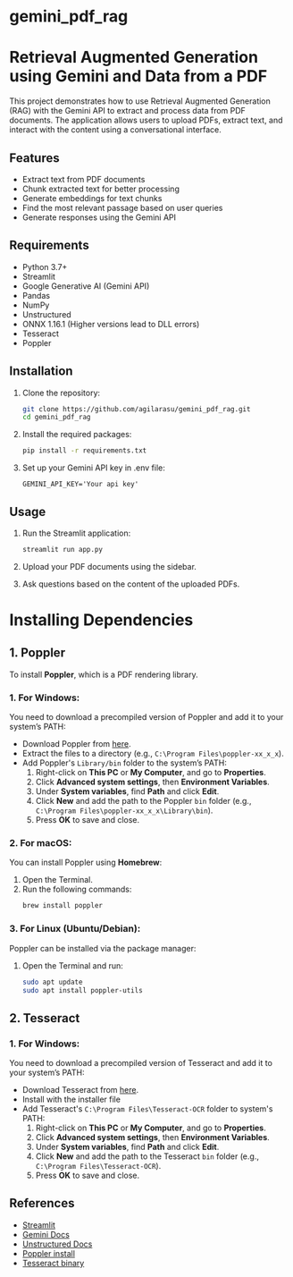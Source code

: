 # gemini_pdf_rag
# Retrieval Augmented Generation using Gemini and Data from a PDF

This project demonstrates how to use Retrieval Augmented Generation (RAG) with the Gemini API to extract and process data from PDF documents. The application allows users to upload PDFs, extract text, and interact with the content using a conversational interface.

## Features

- Extract text from PDF documents
- Chunk extracted text for better processing
- Generate embeddings for text chunks
- Find the most relevant passage based on user queries
- Generate responses using the Gemini API

## Requirements

- Python 3.7+
- Streamlit
- Google Generative AI (Gemini API)
- Pandas
- NumPy
- Unstructured
- ONNX 1.16.1 (Higher versions lead to DLL errors)
- Tesseract
- Poppler

## Installation

1. Clone the repository:
    ```bash
    git clone https://github.com/agilarasu/gemini_pdf_rag.git
    cd gemini_pdf_rag
    ```

2. Install the required packages:
    ```bash
    pip install -r requirements.txt
    ```

3. Set up your Gemini API key in .env file:
    ```
    GEMINI_API_KEY='Your api key'
    ```

## Usage

1. Run the Streamlit application:
    ```bash
    streamlit run app.py
    ```

2. Upload your PDF documents using the sidebar.

3. Ask questions based on the content of the uploaded PDFs.

# Installing Dependencies

## 1. Poppler
To install **Poppler**, which is a PDF rendering library.

### 1. **For Windows:**
You need to download a precompiled version of Poppler and add it to your system’s PATH:

- Download Poppler from [here](https://github.com/oschwartz10612/poppler-windows/releases).
- Extract the files to a directory (e.g., `C:\Program Files\poppler-xx_x_x`).
- Add Poppler's `Library/bin` folder to the system’s PATH:
  1. Right-click on **This PC** or **My Computer**, and go to **Properties**.
  2. Click **Advanced system settings**, then **Environment Variables**.
  3. Under **System variables**, find **Path** and click **Edit**.
  4. Click **New** and add the path to the Poppler `bin` folder (e.g., `C:\Program Files\poppler-xx_x_x\Library\bin`).
  5. Press **OK** to save and close.

### 2. **For macOS:**
You can install Poppler using **Homebrew**:
1. Open the Terminal.
2. Run the following commands:
   ```bash
   brew install poppler
   ```

### 3. **For Linux (Ubuntu/Debian):**
Poppler can be installed via the package manager:
1. Open the Terminal and run:
   ```bash
   sudo apt update
   sudo apt install poppler-utils
   ```

## 2. Tesseract

### 1. **For Windows:**
You need to download a precompiled version of Tesseract and add it to your system’s PATH:

- Download Tesseract from [here](https://github.com/UB-Mannheim/tesseract/wiki).
- Install with the installer file
- Add Tesseract's `C:\Program Files\Tesseract-OCR` folder to system's PATH:
  1. Right-click on **This PC** or **My Computer**, and go to **Properties**.
  2. Click **Advanced system settings**, then **Environment Variables**.
  3. Under **System variables**, find **Path** and click **Edit**.
  4. Click **New** and add the path to the Tesseract `bin` folder (e.g., `C:\Program Files\Tesseract-OCR`).
  5. Press **OK** to save and close.


## References

- [Streamlit](https://streamlit.io/)
- [Gemini Docs](https://ai.google.dev/gemini-api/docs)
- [Unstructured Docs](https://docs.unstructured.io/open-source)
- [Poppler install](https://github.com/oschwartz10612/poppler-windows/releases)
- [Tesseract binary](https://github.com/UB-Mannheim/tesseract/wiki)


